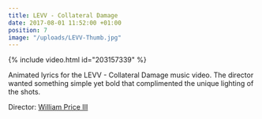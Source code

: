 ```yaml
---
title: LEVV - Collateral Damage
date: 2017-08-01 11:52:00 +01:00
position: 7
image: "/uploads/LEVV-Thumb.jpg"
---
```


{% include video.html id="203157339" %}

Animated lyrics for the LEVV - Collateral Damage music video. The director wanted something simple yet bold that complimented the unique lighting of the shots.

Director: [William Price III](https://vimeo.com/williampriceiii)
